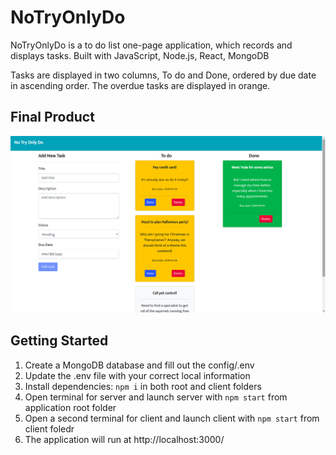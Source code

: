 # NoTryOnlyDo

NoTryOnlyDo is a to do list one-page application, which records and displays tasks.
Built with JavaScript, Node.js, React, MongoDB

Tasks are displayed in two columns, To do and Done, ordered by due date in ascending order. The overdue tasks are displayed in orange.

## Final Product

!["Screenshot of NoTryOnlyDo home page"](https://github.com/geoerika/NoTryOnlyDo/blob/master/docs/Screenshot%20fo%20NoTryOnlyDo%20app%20home%20page.png)

## Getting Started

1. Create a MongoDB database and fill out the config/.env
2. Update the .env file with your correct local information
3. Install dependencies: `npm i` in both root and client folders
4. Open terminal for server and launch server with `npm start` from application root folder
5. Open a second terminal for client and launch client with `npm start` from client foledr
6. The application will run at http://localhost:3000/
